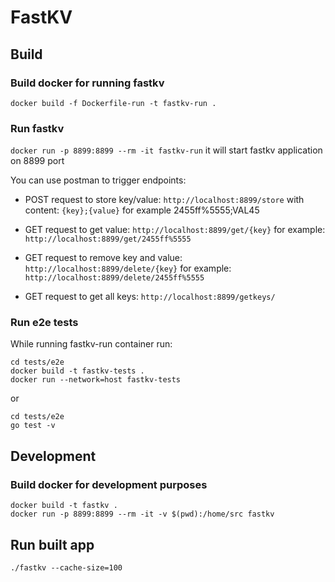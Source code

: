 # FastKV

## Build

### Build docker for running fastkv
```docker build -f Dockerfile-run -t fastkv-run .```

### Run fastkv
```docker run -p 8899:8899 --rm -it fastkv-run```
it will start fastkv application on 8899 port

You can use postman to trigger endpoints:
- POST request to store key/value:
`http://localhost:8899/store` with content:
`{key};{value}` for example 2455ff%5555;VAL45

- GET request to get value:
`http://localhost:8899/get/{key}` for example: `http://localhost:8899/get/2455ff%5555`

- GET request to remove key and value:
`http://localhost:8899/delete/{key}` for example: `http://localhost:8899/delete/2455ff%5555`

- GET request to get all keys:
`http://localhost:8899/getkeys/`

### Run e2e tests
While running fastkv-run container run:
```
cd tests/e2e
docker build -t fastkv-tests .
docker run --network=host fastkv-tests
```

or
```
cd tests/e2e
go test -v
```

## Development

### Build docker for development purposes
```
docker build -t fastkv .
docker run -p 8899:8899 --rm -it -v $(pwd):/home/src fastkv
```

## Run built app
```
./fastkv --cache-size=100
```
